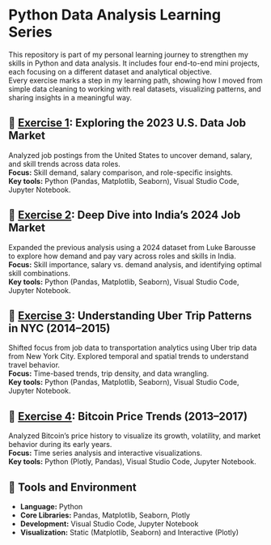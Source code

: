 # Python Data Analysis Learning Series

This repository is part of my personal learning journey to strengthen my skills in Python and data analysis. It includes four end-to-end mini projects, each focusing on a different dataset and analytical objective.  
Every exercise marks a step in my learning path, showing how I moved from simple data cleaning to working with real datasets, visualizing patterns, and sharing insights in a meaningful way.

## 🔹 [Exercise 1](https://github.com/marissawyl/Python_Project_Exercises/tree/main/Exercise_1): Exploring the 2023 U.S. Data Job Market

Analyzed job postings from the United States to uncover demand, salary, and skill trends across data roles.  
**Focus:** Skill demand, salary comparison, and role-specific insights.  
**Key tools:** Python (Pandas, Matplotlib, Seaborn), Visual Studio Code, Jupyter Notebook.

## 🔹 [Exercise 2](https://github.com/marissawyl/Python_Project_Exercises/tree/main/Exercise_2): Deep Dive into India’s 2024 Job Market

Expanded the previous analysis using a 2024 dataset from Luke Barousse to explore how demand and pay vary across roles and skills in India.  
**Focus:** Skill importance, salary vs. demand analysis, and identifying optimal skill combinations.  
**Key tools:** Python (Pandas, Matplotlib, Seaborn), Visual Studio Code, Jupyter Notebook.

## 🔹 [Exercise 3](https://github.com/marissawyl/Python_Project_Exercises/tree/main/Exercise_3): Understanding Uber Trip Patterns in NYC (2014–2015)

Shifted focus from job data to transportation analytics using Uber trip data from New York City. Explored temporal and spatial trends to understand travel behavior.  
**Focus:** Time-based trends, trip density, and data wrangling.  
**Key tools:** Python (Pandas, Matplotlib, Seaborn), Visual Studio Code, Jupyter Notebook.

## 🔹 [Exercise 4](https://github.com/marissawyl/Python_Project_Exercises/tree/main/Exercise_4): Bitcoin Price Trends (2013–2017)

Analyzed Bitcoin’s price history to visualize its growth, volatility, and market behavior during its early years.  
**Focus:** Time series analysis and interactive visualizations.  
**Key tools:** Python (Plotly, Pandas), Visual Studio Code, Jupyter Notebook.

## 🧩 Tools and Environment

- **Language:** Python
- **Core Libraries:** Pandas, Matplotlib, Seaborn, Plotly
- **Development:** Visual Studio Code, Jupyter Notebook
- **Visualization:** Static (Matplotlib, Seaborn) and Interactive (Plotly)

